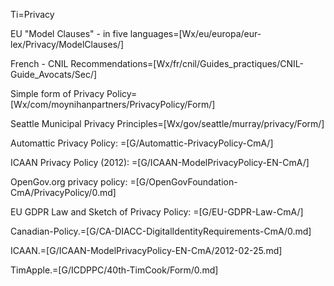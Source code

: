 Ti=Privacy

EU "Model Clauses" - in five languages=[Wx/eu/europa/eur-lex/Privacy/ModelClauses/]

French - CNIL Recommendations=[Wx/fr/cnil/Guides_practiques/CNIL-Guide_Avocats/Sec/]

Simple form of Privacy Policy=[Wx/com/moynihanpartners/PrivacyPolicy/Form/]

Seattle Municipal Privacy Principles=[Wx/gov/seattle/murray/privacy/Form/]

Automattic Privacy Policy: =[G/Automattic-PrivacyPolicy-CmA/]

ICAAN Privacy Policy (2012): =[G/ICAAN-ModelPrivacyPolicy-EN-CmA/]

OpenGov.org privacy policy: =[G/OpenGovFoundation-CmA/PrivacyPolicy/0.md]

EU GDPR Law and Sketch of Privacy Policy: =[G/EU-GDPR-Law-CmA/]
  
Canadian-Policy.=[G/CA-DIACC-DigitalIdentityRequirements-CmA/0.md]

ICAAN.=[G/ICAAN-ModelPrivacyPolicy-EN-CmA/2012-02-25.md]

TimApple.=[G/ICDPPC/40th-TimCook/Form/0.md]